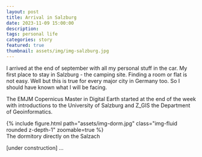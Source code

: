 ```yaml
---
layout: post
title: Arrival in Salzburg
date: 2023-11-09 15:00:00
description: 
tags: personal life
categories: story
featured: true
thumbnail: assets/img/img-salzburg.jpg
---
```

I arrived at the end of september with all my personal stuff in the car. My first place to stay in Salzburg - the camping site. 
Finding a room or flat is not easy. Well but this is true for every major city in Germany too. So I should have known what I will be facing. 

The EMJM Copernicus Master in Digital Earth started at the end of the week with introductions to the University of Salzburg and Z_GIS the Department of Geoinformatics.

<div class="row mt-3">
    <div class="col-sm mt-3 mt-md-0">
        {% include figure.html path="assets/img-dorm.jpg" class="img-fluid rounded z-depth-1" zoomable=true %}
    </div>
</div>
<div class="caption">
    The dormitory directly on the Salzach
</div>



[under construction]
...